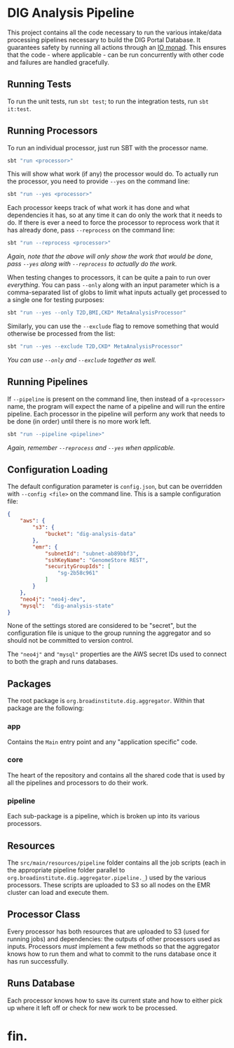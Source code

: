 # DIG Analysis Pipeline

This project contains all the code necessary to run the various intake/data processing pipelines necessary to build the DIG Portal Database. It guarantees safety by running all actions through an [IO monad][io]. This ensures that the code - where applicable - can be run concurrently with other code and failures are handled gracefully.

## Running Tests

To run the unit tests, run `sbt test`; to run the integration tests, run `sbt it:test`.

## Running Processors

To run an individual processor, just run SBT with the processor name.

```bash
sbt "run <processor>"
```

This will show what work (if any) the processor would do. To actually run the processor, you need to provide `--yes` on the command line:

```bash
sbt "run --yes <processor>"
```

Each processor keeps track of what work it has done and what dependencies it has, so at any time it can do only the work that it needs to do. If there is ever a need to force the processor to reprocess work that it has already done, pass `--reprocess` on the command line:

```bash
sbt "run --reprocess <processor>"
```

_Again, note that the above will only show the work that would be done, pass `--yes` along with `--reprocess` to actually do the work._

When testing changes to processors, it can be quite a pain to run over _everything_. You can pass `--only` along with an input parameter which is a comma-separated list of globs to limit what inputs actually get processed to a single one for testing purposes:

```bash
sbt "run --yes --only T2D,BMI,CKD* MetaAnalysisProcessor"
```

Similarly, you can use the `--exclude` flag to remove something that would otherwise be processed from the list:

```bash
sbt "run --yes --exclude T2D,CKD* MetaAnalysisProcessor"
```

_You can use `--only` and `--exclude` together as well._

## Running Pipelines

If `--pipeline` is present on the command line, then instead of a `<processor>` name, the program will expect the name of a pipeline and will run the entire pipeline. Each processor in the pipeline will perform any work that needs to be done (in order) until there is no more work left.

```bash
sbt "run --pipeline <pipeline>"
```

_Again, remember `--reprocess` and `--yes` when applicable._

## Configuration Loading

The default configuration parameter is `config.json`, but can be overridden with `--config <file>` on the command line. This is a sample configuration file:

```json
{
    "aws": {
        "s3": {
            "bucket": "dig-analysis-data"
        },
        "emr": {
            "subnetId": "subnet-ab89bbf3",
            "sshKeyName": "GenomeStore REST",
            "securityGroupIds": [
                "sg-2b58c961"
            ]
        }
    },
    "neo4j": "neo4j-dev",
    "mysql":  "dig-analysis-state"
}
```

None of the settings stored are considered to be "secret", but the configuration file is unique to the group running the aggregator and so should not be committed to version control.

The `"neo4j"` and `"mysql"` properties are the AWS secret IDs used to connect to both the graph and runs databases.

## Packages

The root package is `org.broadinstitute.dig.aggregator`. Within that package are the following:

### app

Contains the `Main` entry point and any "application specific" code.

### core

The heart of the repository and contains all the shared code that is used by all the pipelines and processors to do their work.

### pipeline

Each sub-package is a pipeline, which is broken up into its various processors.

## Resources

The `src/main/resources/pipeline` folder contains all the job scripts (each in the appropriate pipeline folder parallel to `org.broadinstitute.dig.aggregator.pipeline._`) used by the various processors. These scripts are uploaded to S3 so all nodes on the EMR cluster can load and execute them.

## Processor Class

Every processor has both resources that are uploaded to S3 (used for running jobs) and dependencies: the outputs of other processors used as inputs. Processors _must_ implement a few methods so that the aggregator knows how to run them and what to commit to the runs database once it has run successfully.

## Runs Database

Each processor knows how to save its current state and how to either pick up where it left off or check for new work to be processed.

# fin.

[scala]: https://scala-lang.org/
[io]: https://typelevel.org/cats-effect/datatypes/io.html
[aws]: https://aws.amazon.com/
[kafka]: https://kafka.apache.org/
[hadoop]: https://hadoop.apache.org/
[crud]: https://en.wikipedia.org/wiki/Create,_read,_update_and_delete
[mr]: https://hadoop.apache.org/docs/r1.2.1/mapred_tutorial.html
[s3]: https://aws.amazon.com/s3/
[emr]: https://aws.amazon.com/emr/
[mysql]: https://www.mysql.com/
[doobie]: https://tpolecat.github.io/doobie/
[spark]: http://spark.apache.org/
[pig]: http://pig.apache.org/
[mr]: https://hadoop.apache.org/docs/current/hadoop-mapreduce-client/hadoop-mapreduce-client-core/MapReduceTutorial.html
[neo4j]: https://neo4j.com
